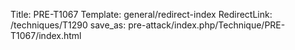 Title: PRE-T1067
Template: general/redirect-index
RedirectLink: /techniques/T1290
save_as: pre-attack/index.php/Technique/PRE-T1067/index.html